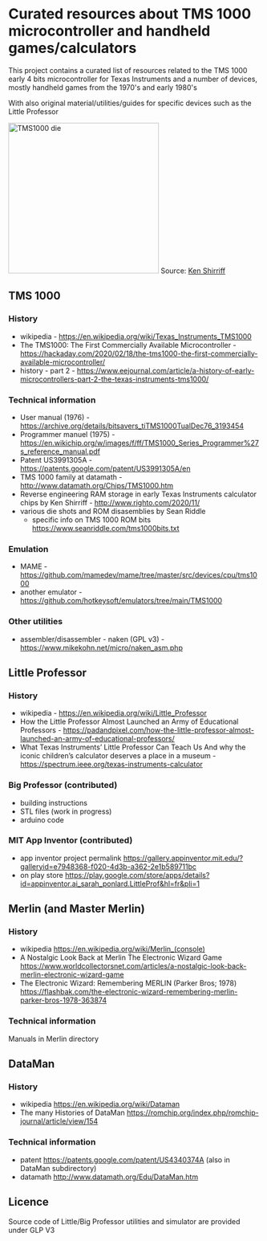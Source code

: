 # Curated resources about TMS 1000 microcontroller and handheld games/calculators

This project contains a curated list of resources related to the TMS 1000 early 4 bits microcontroller 
for Texas Instruments and a number of devices, mostly handheld games from the 1970's and early 1980's

With also original material/utilities/guides for specific devices such as the Little Professor

<img src="https://static.righto.com/images/tms1000-ram/tms-1000-labeled.jpg" alt="TMS1000 die" width="300" height="300">
Source: <a href="https://www.righto.com/2020/11/">Ken Shirriff</a>

## TMS 1000 

### History

* wikipedia - https://en.wikipedia.org/wiki/Texas_Instruments_TMS1000
* The TMS1000: The First Commercially Available Microcontroller - https://hackaday.com/2020/02/18/the-tms1000-the-first-commercially-available-microcontroller/
* history - part 2 - https://www.eejournal.com/article/a-history-of-early-microcontrollers-part-2-the-texas-instruments-tms1000/

### Technical information

* User manual (1976) - https://archive.org/details/bitsavers_tiTMS1000TualDec76_3193454
* Programmer manuel (1975) - https://en.wikichip.org/w/images/f/ff/TMS1000_Series_Programmer%27s_reference_manual.pdf
* Patent US3991305A - https://patents.google.com/patent/US3991305A/en
* TMS 1000 family at datamath - http://www.datamath.org/Chips/TMS1000.htm
* Reverse engineering RAM storage in early Texas Instruments calculator chips by Ken Shirriff - http://www.righto.com/2020/11/
* various die shots and ROM disasemblies by Sean Riddle
  * specific info on TMS 1000 ROM bits https://www.seanriddle.com/tms1000bits.txt

### Emulation

* MAME - https://github.com/mamedev/mame/tree/master/src/devices/cpu/tms1000
* another emulator - https://github.com/hotkeysoft/emulators/tree/main/TMS1000

### Other utilities

* assembler/disassembler - naken (GPL v3) -https://www.mikekohn.net/micro/naken_asm.php

## Little Professor

### History

* wikipedia - https://en.wikipedia.org/wiki/Little_Professor
* How the Little Professor Almost Launched an Army of Educational Professors - https://padandpixel.com/how-the-little-professor-almost-launched-an-army-of-educational-professors/
* What Texas Instruments’ Little Professor Can Teach Us And why the iconic children’s calculator deserves a place in a museum - https://spectrum.ieee.org/texas-instruments-calculator

### Big Professor (contributed)

* building instructions
* STL files (work in progress)
* arduino code

### MIT App Inventor (contributed)

* app inventor project permalink https://gallery.appinventor.mit.edu/?galleryid=e7948368-f020-4d3b-a362-2e1b589711bc
* on play store https://play.google.com/store/apps/details?id=appinventor.ai_sarah_ponlard.LittleProf&hl=fr&pli=1

## Merlin (and Master Merlin)

### History

* wikipedia https://en.wikipedia.org/wiki/Merlin_(console)
* A Nostalgic Look Back at Merlin The Electronic Wizard Game https://www.worldcollectorsnet.com/articles/a-nostalgic-look-back-merlin-electronic-wizard-game
* The Electronic Wizard: Remembering MERLIN (Parker Bros; 1978) https://flashbak.com/the-electronic-wizard-remembering-merlin-parker-bros-1978-363874

### Technical information

Manuals in Merlin directory

## DataMan

### History

* wikipedia https://en.wikipedia.org/wiki/Dataman
* The many Histories of DataMan https://romchip.org/index.php/romchip-journal/article/view/154

### Technical information

* patent https://patents.google.com/patent/US4340374A (also in DataMan subdirectory)
* datamath http://www.datamath.org/Edu/DataMan.htm

## Licence

Source code of Little/Big Professor utilities and simulator are provided under GLP V3
